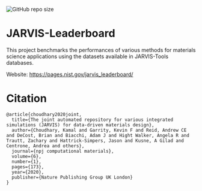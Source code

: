![GitHub repo size](https://img.shields.io/github/repo-size/usnistgov/jarvis_leaderboard)

# JARVIS-Leaderboard



This project benchmarks the performances of various methods for materials science applications using the datasets available in JARVIS-Tools databases.

Website: https://pages.nist.gov/jarvis_leaderboard/

# Citation

```
@article{choudhary2020joint,
  title={The joint automated repository for various integrated simulations (JARVIS) for data-driven materials design},
  author={Choudhary, Kamal and Garrity, Kevin F and Reid, Andrew CE and DeCost, Brian and Biacchi, Adam J and Hight Walker, Angela R and Trautt, Zachary and Hattrick-Simpers, Jason and Kusne, A Gilad and Centrone, Andrea and others},
  journal={npj computational materials},
  volume={6},
  number={1},
  pages={173},
  year={2020},
  publisher={Nature Publishing Group UK London}
}
```

